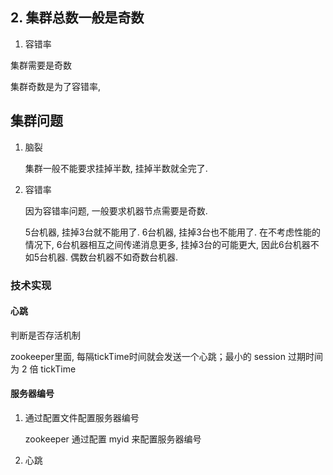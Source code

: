 
## 2. 集群总数一般是奇数

1. 容错率

集群需要是奇数

集群奇数是为了容错率, 

## 集群问题

1. 脑裂

   集群一般不能要求挂掉半数, 挂掉半数就全完了.

2. 容错率

   因为容错率问题, 一般要求机器节点需要是奇数.

   5台机器, 挂掉3台就不能用了.
   6台机器, 挂掉3台也不能用了.
   在不考虑性能的情况下, 6台机器相互之间传递消息更多, 挂掉3台的可能更大, 因此6台机器不如5台机器. 偶数台机器不如奇数台机器.

### 技术实现

#### 心跳

判断是否存活机制

zookeeper里面, 每隔tickTime时间就会发送一个心跳；最小的 session 过期时间为 2 倍 tickTime

#### 服务器编号

1. 通过配置文件配置服务器编号

   zookeeper 通过配置 myid 来配置服务器编号




2. 心跳






